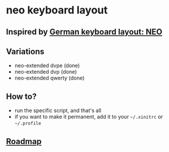 neo keyboard layout
===================

## Inspired by [German keyboard layout: NEO](http://www.neo-layout.org/)

## Variations

- neo-extended dvpe (done)
- neo-extended dvp (done)
- neo-extended qwerty (done)

## How to?
- run the specific script, and that's all 
- if you want to make it permanent, add it to your `~/.xinitrc` or `~/.profile`

## [Roadmap](/roadmap.md)